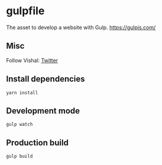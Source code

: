 # gulpfile

The asset to develop a website with Gulp.
https://gulpjs.com/

## Misc

Follow Vishal: [Twitter](https://twitter.com/vishal_codes)

## Install dependencies
`yarn install`

## Development mode
`gulp watch`

## Production build
`gulp build`

